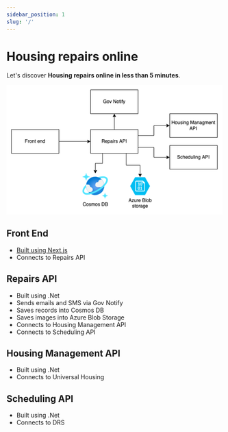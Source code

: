 ```yaml
---
sidebar_position: 1
slug: '/'
---
```


# Housing repairs online

Let's discover **Housing repairs online in less than 5 minutes**.

![Service diagram](/img/housing-repairs-online.drawio.png)

## Front End

- [Built using Next.js](./front-end/frameworks-used)
- Connects to Repairs API

## Repairs API

- Built using .Net
- Sends emails and SMS via Gov Notify
- Saves records into Cosmos DB
- Saves images into Azure Blob Storage
- Connects to Housing Management API
- Connects to Scheduling API

## Housing Management API

- Built using .Net
- Connects to Universal Housing

## Scheduling API

- Built using .Net
- Connects to DRS
